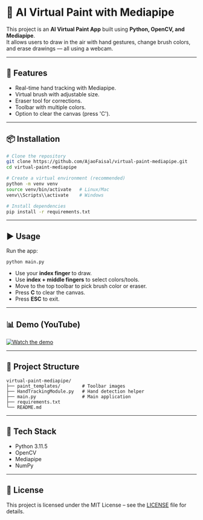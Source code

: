 # 🎨 AI Virtual Paint with Mediapipe

This project is an **AI Virtual Paint App** built using **Python, OpenCV, and Mediapipe**.  
It allows users to draw in the air with hand gestures, change brush colors, and erase drawings — all using a webcam.

---

## 🚀 Features
- Real-time hand tracking with Mediapipe.
- Virtual brush with adjustable size.
- Eraser tool for corrections.
- Toolbar with multiple colors.
- Option to clear the canvas (press 'C').

---

## 📦 Installation

```bash
# Clone the repository
git clone https://github.com/AjaoFaisal/virtual-paint-mediapipe.git
cd virtual-paint-mediapipe

# Create a virtual environment (recommended)
python -m venv venv
source venv/bin/activate   # Linux/Mac
venv\\Scripts\\activate    # Windows

# Install dependencies
pip install -r requirements.txt
```

---

## ▶️ Usage

Run the app:
```
python main.py
```

- Use your **index finger** to draw.  
- Use **index + middle fingers** to select colors/tools.  
- Move to the top toolbar to pick brush color or eraser.  
- Press **C** to clear the canvas.  
- Press **ESC** to exit.  

---

## 📊 Demo (YouTube)
[![Watch the demo](https://img.youtube.com/vi/LrVoDBY68iU/hqdefault.jpg)](https://youtu.be/LrVoDBY68iU?feature=shared)

---

## 📂 Project Structure
```
virtual-paint-mediapipe/
├── paint_templates/        # Toolbar images
├── HandTrackingModule.py   # Hand detection helper
├── main.py                 # Main application
├── requirements.txt
└── README.md
```

---

## 🧠 Tech Stack
- Python 3.11.5
- OpenCV
- Mediapipe
- NumPy

---

## 📜 License
This project is licensed under the MIT License – see the [LICENSE](LICENSE) file for details.
